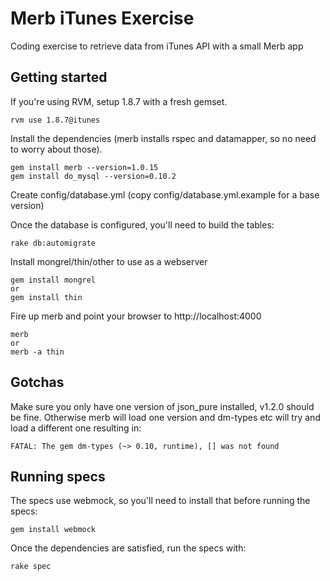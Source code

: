 # Merb iTunes Exercise

Coding exercise to retrieve data from iTunes API with a small Merb app

## Getting started

If you're using RVM, setup 1.8.7 with a fresh gemset.

    rvm use 1.8.7@itunes

Install the dependencies (merb installs rspec and datamapper, so no need 
to worry about those).

    gem install merb --version=1.0.15
    gem install do_mysql --version=0.10.2

Create config/database.yml (copy config/database.yml.example for a base version)

Once the database is configured, you'll need to build the tables:

    rake db:automigrate

Install mongrel/thin/other to use as a webserver

    gem install mongrel
    or
    gem install thin

Fire up merb and point your browser to http://localhost:4000

    merb
    or
    merb -a thin

## Gotchas

Make sure you only have one version of json_pure installed, v1.2.0 
should be fine. Otherwise merb will load one version and dm-types 
etc will try and load a different one resulting in:

    FATAL: The gem dm-types (~> 0.10, runtime), [] was not found
    
## Running specs

The specs use webmock, so you'll need to install that before running the specs:

    gem install webmock
    
Once the dependencies are satisfied, run the specs with:

    rake spec